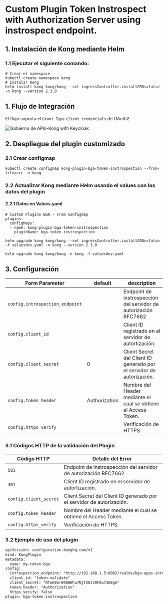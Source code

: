 # Custom Plugin Token Instrospect with Authorization Server using instrospect endpoint.

## 1. Instalación de Kong mediante Helm
### 1.1 Ejecutar el siguiente comando:
```console
# Crear el namespace
kubectl create namespace kong
# Instalar Kong
helm install kong kong/kong --set ingressController.installCRDs=false -n kong --version 2.3.0
```

## 1. Flujo de Integración
El flujo soporta el `Grant Type` `client credentials` de OAuth2.

![Gobierno de APIs-Kong with Keycloak](https://user-images.githubusercontent.com/13005482/224220191-c4b3a64a-486f-40d1-b75c-85024e654965.jpg)


## 2. Despliegue del plugin customizado

### 2.1 Crear configmap

```console
kubectl create configmap kong-plugin-bga-token-instrospection --from-file=src -n kong
```

### 2.2 Actualizar Kong mediante Helm usando el values con los datos del plugin
#### 2.2.1 Datos en Values.yaml
```
# Custom Plugins BGA - From Configmap
plugins:
  configMaps: 
  - name: kong-plugin-bga-token-instrospection
    pluginName: bga-token-instrospection

```

```console
helm upgrade kong kong/kong --set ingressController.installCRDs=false -f valuesdev.yaml -n kong --version 2.3.0

```
`helm upgrade kong kong/kong -n kong -f valuesdev.yaml`


## 3. Configuración


| Form Parameter | default | description |
| --- 						| --- | --- |
| `config.introspection_endpoint`   | | Endpoint de instrospección del servidor de autorización RFC7662 |
| `config.client_id`             |  | Client ID registrado en el servidor de autortización. |
| `config.client_secret`             | 0 | Client Secret del Client ID generado por el servidor de autorización. |
| `config.token_header`             | Authorization | Nombre del Header mediante el cual se obtiene el Access Token. |
| `config.https_verify`             |  | Verificación de HTTPS. |

### 3.1 Códigos HTTP de la validación del Plugin
| Código HTTP | Detalle del Error |
| --- 					| --- |
| `501`                             | Endpoint de instrospección del servidor de autorización RFC7662 |
| `401`                             | Client ID registrado en el servidor de autortización. |
| `config.client_secret`            | Client Secret del Client ID generado por el servidor de autorización. |
| `config.token_header`             | Nombre del Header mediante el cual se obtiene el Access Token. |
| `config.https_verify`             | Verificación de HTTPS. |

### 3.2 Ejemplo de uso del plugin

```htm
apiVersion: configuration.konghq.com/v1
kind: KongPlugin
metadata:
  name: my-token-bga
config:
  introspection_endpoint: "http://192.168.1.5:8082/realms/bga-apps-internas-desarrollo/protocol/openid-connect/token/introspect"
  client_id: "token-validate"
  client_secret: "RTwm9orW4DWWhu7NjtXOJsRFQu736Egm"
  token_header: "Authorization"
  https_verify: false
plugin: bga-token-instrospection
```